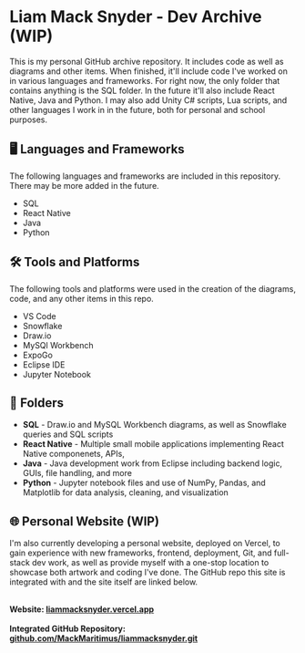 # Liam Mack Snyder - Dev Archive (WIP)

This is my personal GitHub archive repository. It includes code as well as diagrams and other items. When finished, it'll include code I've worked on in various languages and frameworks. For right now, the only folder that contains anything is the SQL folder. In the future it'll also include React Native,
Java and Python. I may also add Unity C# scripts, Lua scripts, and other languages I work in in the future, both for personal and school purposes.

## 🖥️ Languages and Frameworks
The following languages and frameworks are included in this repository. There may be more added in the future.
- SQL
- React Native
- Java
- Python

## 🛠️ Tools and Platforms
The following tools and platforms were used in the creation of the diagrams, code, and any other items in this repo.
- VS Code
- Snowflake
- Draw.io
- MySQl Workbench
- ExpoGo
- Eclipse IDE
- Jupyter Notebook

## 📂 Folders
- **SQL** - Draw.io and MySQL Workbench diagrams, as well as Snowflake queries and SQL scripts
- **React Native** - Multiple small mobile applications implementing React Native componenets, APIs, 
- **Java** -  Java development work from Eclipse including backend logic, GUIs, file handling, and more
- **Python** - Jupyter notebook files and use of NumPy, Pandas, and Matplotlib for data analysis, cleaning, and visualization

## 🌐 Personal Website (WIP)
I'm also currently developing a personal website, deployed on Vercel, to gain experience with new frameworks, frontend, deployment, Git, and full-stack dev work, as well as provide 
myself with a one-stop location to showcase both artwork and coding I've done. The GitHub repo this site is integrated with and the site itself are linked below.
<br/><br/>

**Website: [liammacksnyder.vercel.app](https://liammacksnyder.vercel.app)**
<br/><br/>
**Integrated GitHub Repository: [github.com/MackMaritimus/liammacksnyder.git](https://github.com/MackMaritimus/liammacksnyder.git)**
